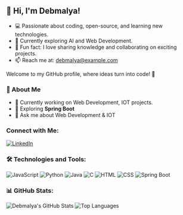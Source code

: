## 👋 Hi, I'm Debmalya!

- 💻 Passionate about coding, open-source, and learning new technologies.
- 🌱 Currently exploring AI and Web Development.
- 🌟 Fun fact: I love sharing knowledge and collaborating on exciting projects.
- 📫 Reach me at: [debmalya@example.com](mailto:debmalya@example.com)

Welcome to my GitHub profile, where ideas turn into code! 🚀
### 🌱 About Me
- 🔭 Currently working on Web Development, IOT projects.
- 🌱 Exploring **Spring Boot** 
- 💬 Ask me about Web Development & IOT
 
### Connect with Me:
[![LinkedIn](https://img.shields.io/badge/-LinkedIn-blue)](http://linkedin.com/in/debmalya-pan-62b701244)

### 🛠️ Technologies and Tools:
![JavaScript](https://img.shields.io/badge/-JavaScript-yellow)
![Python](https://img.shields.io/badge/-Python-blue)
![Java](https://img.shields.io/badge/-Java-orange)
![C](https://img.shields.io/badge/-C-lightblue)
![HTML](https://img.shields.io/badge/-HTML-orange)
![CSS](https://img.shields.io/badge/-CSS-blue)
![Spring Boot](https://img.shields.io/badge/-Spring%20Boot-green)


### 📊 GitHub Stats:
![Debmalya's GitHub Stats](https://github-readme-stats.vercel.app/api?username=yourusername&show_icons=true&theme=radical)
![Top Languages](https://github-readme-stats.vercel.app/api/top-langs/?username=yourusername&layout=compact)
